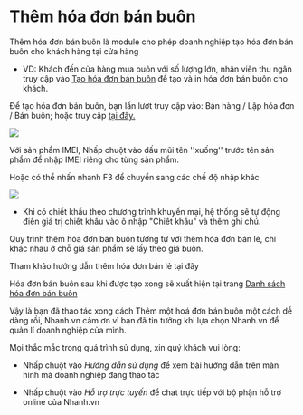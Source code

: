# Thêm hóa đơn bán buôn

Thêm hóa đơn bán buôn là module cho phép doanh nghiệp tạo hóa đơn bán buôn cho khách hàng tại cửa hàng

- VD: Khách đến cửa hàng mua buôn với số lượng lớn, nhân viên thu ngân truy cập vào [Tạo hóa đơn bán buôn](https://nhanh.vn/pos/bill/addwholesale) để tạo và in hóa đơn bán buôn cho khách.

Để tạo hóa đơn bán buôn, bạn lần lượt truy cập vào: Bán hàng / Lập hóa đơn / Bán buôn; hoặc truy cập [tại đây.](https://nhanh.vn/pos/bill/addwholesale)


![](https://raw.githubusercontent.com/hieunguyenduc-nhanh/manual/master/docs/ban-hang/img/ban-buon.jpg)


Với sản phẩm IMEI, Nhấp chuột vào dấu mũi tên ''xuống'' trước tên sản phẩm để nhập IMEI riêng cho từng sản phẩm.

Hoặc có thể nhấn nhanh F3 để chuyển sang các chế độ nhập khác


![](https://raw.githubusercontent.com/hieunguyenduc-nhanh/manual/master/docs/ban-hang/img/ban-buon1.jpg)


- Khi có chiết khấu theo chương trình khuyến mại, hệ thống sẽ tự động điền giá trị chiết khấu vào ô nhập "Chiết khấu" và thêm ghi chú.

Quy trình thêm hóa đơn bán buôn tương tự với thêm hóa đơn bán lẻ, chỉ khác nhau ở chỗ giá sản phẩm sẽ lấy theo giá buôn.

Tham khảo hướng dẫn thêm hóa đơn bán lẻ tại đây

Hóa đơn bán buôn sau khi được tạo xong sẽ xuất hiện tại trang [Danh sách hóa đơn bán buôn](https://nhanh.vn/pos/bill/wholesale)

Vậy là bạn đã thao tác xong cách Thêm một hoá đơn bán buôn một cách dễ dàng rồi, Nhanh.vn cảm ơn vì bạn đã tin tưởng khi lựa chọn Nhanh.vn để quản lí doanh nghiệp của mình.


Mọi thắc mắc trong quá trình sử dụng, xin quý khách vui lòng:

- Nhấp chuột vào  *Hướng dẫn sử dụng* để xem bài hướng dẫn trên màn hình mà doanh nghiệp đang thao tác

- Nhấp chuột vào  *Hỗ trợ trực tuyến* để chat trực tiếp với bộ phận hỗ trợ online của Nhanh.vn

